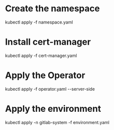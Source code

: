 # Create the namespace
kubectl apply -f namespace.yaml

# Install cert-manager
kubectl apply -f cert-manager.yaml

# Apply the Operator
kubectl apply -f operator.yaml --server-side

# Apply the environment
kubectl apply -n gitlab-system -f environment.yaml

